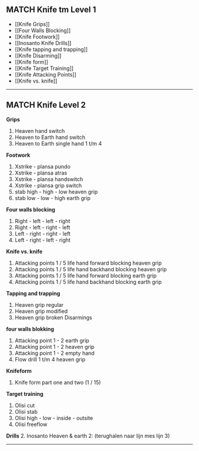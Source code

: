 ## MATCH Knife tm Level 1
- [[Knife Grips]]
- [[Four Walls Blocking]] 
- [[Knife Footwork]]
- [[Inosanto Knife Drills]] 
- [[Knife tapping and trapping]]
- [[Knife Disarming]]
- [[Knife form]]
- [[Knife Target Training]]
- [[Knife Attacking Points]]
- [[Knife vs. knife]]


---

## MATCH Knife Level 2

**Grips**
1. Heaven hand switch
2. Heaven to Earth hand switch
3. Heaven to Earth single hand 1 t/m 4

**Footwork**
1. Xstrike - plansa pundo
2. Xstrike - plansa atras
3. Xstrike - plansa handswitch
4. Xstrike - plansa grip switch
5. stab high - high - low heaven grip
6. stab low - low - high earth grip

**Four walls blocking**
1. Right - left - left - right
2. Right - left - right - left
3. Left - right - right - left
4. Left - right - left - right

**Knife vs. knife**
1. Attacking points 1 / 5 life hand forward blocking heaven grip
2. Attacking points 1 / 5 life hand backhand blocking heaven grip
3. Attacking points 1 / 5 life hand forward blocking earth grip
4. Attacking points 1 / 5 life hand backhand blocking earth grip

**Tapping and trapping**
1. Heaven grip regular
2. Heaven grip modified
3. Heaven grip broken Disarmings

**four walls blokking**
1. Attacking point 1 - 2 earth grip
2. Attacking point 1 - 2 heaven grip
3. Attacking point 1 - 2 empty hand
4. Flow drill 1 t/m 4 heaven grip

**Knifeform**
1. Knife form part one and two (1 / 15)

**Target training**
1. Olisi cut
2. Olisi stab
3. Olisi high - low - inside - outsite
4. Olisi freeflow

**Drills** 
2. Inosanto Heaven & earth 2: (terughalen naar lijn mes lijn 3)

---